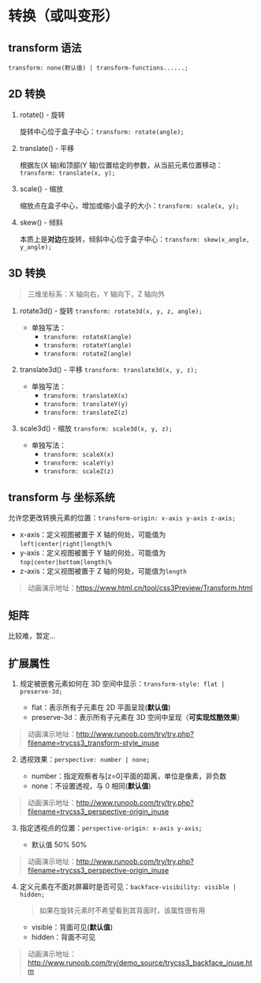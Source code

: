 # 转换（或叫变形）

## transform 语法

`transform: none(默认值) | transform-functions......;`

## 2D 转换

1. rotate() - 旋转

   旋转中心位于盒子中心：`transform: rotate(angle);`

2. translate() - 平移

   根据左(X 轴)和顶部(Y 轴)位置给定的参数，从当前元素位置移动：`transform: translate(x, y);`

3. scale() - 缩放

   缩放点在盒子中心，增加或缩小盒子的大小：`transform: scale(x, y);`

4. skew() - 倾斜

   本质上是**对边**在旋转，倾斜中心位于盒子中心：`transform: skew(x_angle, y_angle);`

## 3D 转换

> 三维坐标系：X 轴向右，Y 轴向下，Z 轴向外

1. rotate3d() - 旋转
   `transform: rotate3d(x, y, z, angle);`

   - 单独写法：
     - `transform: rotateX(angle)`
     - `transform: rotateY(angle)`
     - `transform: rotateZ(angle)`

2. translate3d() - 平移
   `transform: translate3d(x, y, z);`

   - 单独写法：
     - `transform: translateX(x)`
     - `transform: translateY(y)`
     - `transform: translateZ(z)`

3. scale3d() - 缩放
   `transform: scale3d(x, y, z);`

   - 单独写法：
     - `transform: scaleX(x)`
     - `transform: scaleY(y)`
     - `transform: scaleZ(z)`

## transform 与 坐标系统

允许您更改转换元素的位置：`transform-origin: x-axis y-axis z-axis;`

- x-axis：定义视图被置于 X 轴的何处，可能值为`left|center|right|length|%`
- y-axis：定义视图被置于 Y 轴的何处，可能值为`top|center|bottom|length|%`
- z-axis：定义视图被置于 Z 轴的何处，可能值为`length`

> 动画演示地址：https://www.html.cn/tool/css3Preview/Transform.html

## 矩阵

比较难，暂定...

## 扩展属性

1. 规定被嵌套元素如何在 3D 空间中显示：`transform-style: flat | preserve-3d;`

   - flat：表示所有子元素在 2D 平面呈现(**默认值**)
   - preserve-3d：表示所有子元素在 3D 空间中呈现（**可实现炫酷效果**）

> 动画演示地址：http://www.runoob.com/try/try.php?filename=trycss3_transform-style_inuse

2. 透视效果：`perspective: number | none;`

   - number：指定观察者与[z=0]平面的距离，单位是像素，非负数
   - none：不设置透视，与 0 相同(**默认值**)

> 动画演示地址：http://www.runoob.com/try/try.php?filename=trycss3_perspective-origin_inuse

3. 指定透视点的位置：`perspective-origin: x-axis y-axis;`

   - 默认值 50% 50%

> 动画演示地址：http://www.runoob.com/try/try.php?filename=trycss3_perspective-origin_inuse

4. 定义元素在不面对屏幕时是否可见：`backface-visibility: visible | hidden;`

   > 如果在旋转元素时不希望看到其背面时，该属性很有用

   - visible：背面可见(**默认值**)
   - hidden：背面不可见

> 动画演示地址：http://www.runoob.com/try/demo_source/trycss3_backface_inuse.htm
